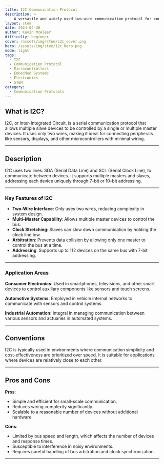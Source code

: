```yaml
---
title: I2C Communication Protocol
description: >
    A versatile and widely used two-wire communication protocol for connecting low-speed devices in embedded systems.
layout: stem
date: 2024-04-30
author: Kevin McAleer
difficulty: beginner
cover: /assets/img/stem/i2c_cover.png
hero: /assets/img/stem/i2c_hero.png
mode: light
tags:
  - I2C
  - Communication Protocol
  - Microcontrollers
  - Embedded Systems
  - Electronics
  - STEM
category:
  - Communication Protocols
---
```


## What is I2C?

I2C, or Inter-Integrated Circuit, is a serial communication protocol that allows multiple slave devices to be controlled by a single or multiple master devices. It uses only two wires, making it ideal for connecting peripherals like sensors, displays, and other microcontrollers with minimal wiring.

---

## Description

I2C uses two lines: SDA (Serial Data Line) and SCL (Serial Clock Line), to communicate between devices. It supports multiple masters and slaves, addressing each device uniquely through 7-bit or 10-bit addressing.

---

### Key Features of I2C

- **Two-Wire Interface**: Only uses two wires, reducing complexity in system design.
- **Multi-Master Capability**: Allows multiple master devices to control the bus.
- **Clock Stretching**: Slaves can slow down communication by holding the clock line low.
- **Arbitration**: Prevents data collision by allowing only one master to control the bus at a time.
- **Addressing**: Supports up to 112 devices on the same bus with 7-bit addressing.

---

### Application Areas

**Consumer Electronics**: Used in smartphones, televisions, and other smart devices to control auxiliary components like sensors and touch screens.

**Automotive Systems**: Employed in vehicle internal networks to communicate with sensors and control systems.

**Industrial Automation**: Integral in managing communication between various sensors and actuaries in automated systems.

---

## Conventions

I2C is typically used in environments where communication simplicity and cost-effectiveness are prioritized over speed. It is suitable for applications where devices are relatively close to each other.

---

## Pros and Cons

**Pros**:
- Simple and efficient for small-scale communication.
- Reduces wiring complexity significantly.
- Scalable to a reasonable number of devices without additional hardware.

**Cons**:
- Limited by bus speed and length, which affects the number of devices and response times.
- Susceptible to interference in noisy environments.
- Requires careful handling of bus arbitration and clock synchronization.

---
